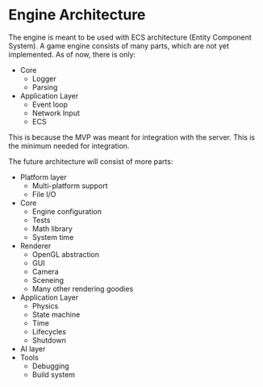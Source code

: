 # Engine Architecture

The engine is meant to be used with ECS architecture (Entity Component System). A game engine consists of many parts, which are not yet implemented. As of now, there is only:

- Core
  - Logger
  - Parsing
- Application Layer
  - Event loop
  - Network Input
  - ECS

This is because the MVP was meant for integration with the server. This is the minimum needed for integration.

The future architecture will consist of more parts:

- Platform layer
  - Multi-platform support
  - File I/O
- Core
  - Engine configuration
  - Tests
  - Math library
  - System time
- Renderer
  - OpenGL abstraction
  - GUI
  - Camera
  - Sceneing
  - Many other rendering goodies
- Application Layer
  - Physics
  - State machine
  - Time
  - Lifecycles
  - Shutdown
- AI layer
- Tools
  - Debugging
  - Build system
